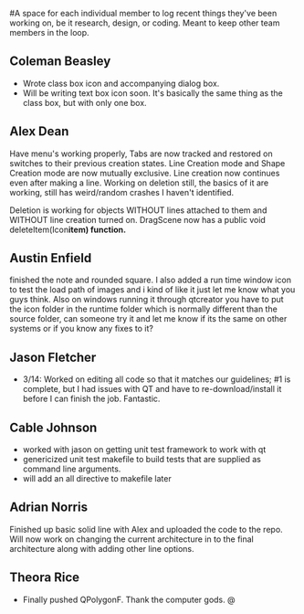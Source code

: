 #A space for each individual member to log recent things they've been working on, be it research, design, or coding. Meant to keep other team members in the loop.

## Coleman Beasley ##
- Wrote class box icon and accompanying dialog box.
- Will be writing text box icon soon.  It's basically the same thing as the class box, but with only one box.

## Alex Dean ##
Have menu's working properly, Tabs are now tracked and restored on switches to their previous creation states.  Line Creation mode and Shape Creation mode are now mutually exclusive.  Line creation now continues even after making a line.  Working on deletion still, the basics of it are working, still has weird/random crashes I haven't identified.

Deletion is working for objects WITHOUT lines attached to them and WITHOUT line creation turned on.  DragScene now has a public void deleteItem(Icon**item) function.**

## Austin Enfield ##
finished the note and rounded square. I also added a run time window icon to test the load path of images and i kind of like it just let me know what you guys think. Also on windows running it through qtcreator you have to put the icon folder in the runtime folder which is normally different than the source folder, can someone try it and let me know if its the same on other systems or if you know any fixes to it?

## Jason Fletcher ##
- 3/14: Worked on editing all code so that it matches our guidelines; #1 is complete, but I had issues with QT and have to re-download/install it before I can finish the job. Fantastic.

## Cable Johnson ##
  * worked with jason on getting unit test framework to work with qt
  * genericized unit test makefile to build tests that are supplied as command line arguments.
  * will add an all directive to makefile later

## Adrian Norris ##
Finished up basic solid line with Alex and uploaded the code to the repo. Will now work on changing the current architecture in to the final architecture along with adding other line options.

## Theora Rice ##
  * Finally pushed QPolygonF. Thank the computer gods. @